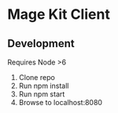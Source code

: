 # Mage Kit Client

## Development

Requires Node >6

1. Clone repo
2. Run npm install
3. Run npm start
4. Browse to localhost:8080
